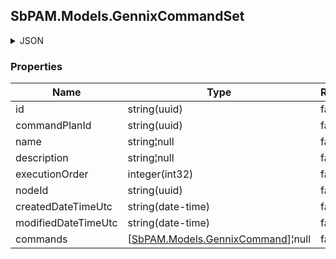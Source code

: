 
<h2 id="tocS_SbPAM.Models.GennixCommandSet">SbPAM.Models.GennixCommandSet</h2>

<a id="schemasbpam.models.gennixcommandset"></a>
<a id="schema_SbPAM.Models.GennixCommandSet"></a>
<a id="tocSsbpam.models.gennixcommandset"></a>
<a id="tocssbpam.models.gennixcommandset"></a>

<details><summary>JSON</summary>


```json
{
  "id": "497f6eca-6276-4993-bfeb-53cbbbba6f08",
  "commandPlanId": "379448c2-4217-4597-8f65-2c958fd0f39c",
  "name": "string",
  "description": "string",
  "executionOrder": 0,
  "nodeId": "959356e3-6168-4a92-b4a5-b9d462be6177",
  "createdDateTimeUtc": "2019-08-24T14:15:22Z",
  "modifiedDateTimeUtc": "2019-08-24T14:15:22Z",
  "commands": [
    {
      "id": "497f6eca-6276-4993-bfeb-53cbbbba6f08",
      "commandSetId": "e8c8a103-3a07-4419-8d37-aa37616deb52",
      "commandToSend": "string",
      "executionOrder": 0,
      "nodeId": "959356e3-6168-4a92-b4a5-b9d462be6177",
      "createdDateTimeUtc": "2019-08-24T14:15:22Z",
      "modifiedDateTimeUtc": "2019-08-24T14:15:22Z",
      "resultActions": [
        {
          "id": "497f6eca-6276-4993-bfeb-53cbbbba6f08",
          "commandId": "9e2dd63c-3478-489f-86d3-8c292a65a0aa",
          "expectedResult": "string",
          "expectedResultIsSuffix": true,
          "expectedResultIsPrefix": true,
          "isRegex": true,
          "isTermBreak": true,
          "isForceTermBreak": true,
          "isError": true,
          "continueOnError": true,
          "executionOrder": 0,
          "jumpToCommandId": "e6afe95c-7046-47ad-b239-73a4a0d32867",
          "jumpToCommandSetId": "50df31f2-0987-4271-a608-c721a9b005bc",
          "nodeId": "959356e3-6168-4a92-b4a5-b9d462be6177",
          "createdDateTimeUtc": "2019-08-24T14:15:22Z",
          "modifiedDateTimeUtc": "2019-08-24T14:15:22Z"
        }
      ]
    }
  ]
}

```


</details>

### Properties

|Name|Type|Required|Restrictions|Description|
|---|---|---|---|---|
|id|string(uuid)|false|none|none|
|commandPlanId|string(uuid)|false|none|none|
|name|string¦null|false|none|none|
|description|string¦null|false|none|none|
|executionOrder|integer(int32)|false|none|none|
|nodeId|string(uuid)|false|none|none|
|createdDateTimeUtc|string(date-time)|false|none|none|
|modifiedDateTimeUtc|string(date-time)|false|none|none|
|commands|[[SbPAM.Models.GennixCommand](../Models/sbpam.models.gennixcommand.md)]¦null|false|none|none|


